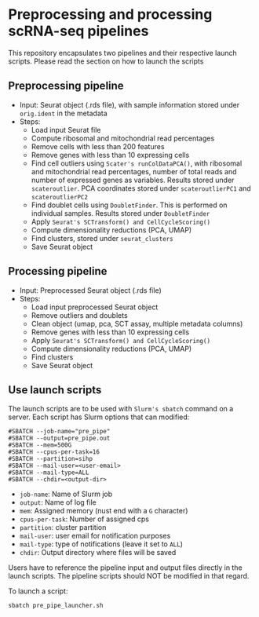 # Preprocessing and processing scRNA-seq pipelines

This repository encapsulates two pipelines and their respective launch scripts. Please read the section on how to launch the scripts

## Preprocessing pipeline

* Input: Seurat object (.rds file), with sample information stored under `orig.ident` in the metadata
* Steps:
	* Load input Seurat file
	* Compute ribosomal and mitochondrial read percentages
	* Remove cells with less than 200 features
	* Remove genes with less than 10 expressing cells
	* Find cell outliers using `Scater's runColDataPCA()`, with ribosomal and mitochondrial read percentages, number of total reads and number of expressed genes as variables. Results stored under `scateroutlier`. PCA coordinates stored under `scateroutlierPC1` and `scateroutlierPC2`
	* Find doublet cells using `DoubletFinder`. This is performed on individual samples. Results stored under `DoubletFinder`
	* Apply `Seurat's SCTransform() and CellCycleScoring()` 
	* Compute dimensionality reductions (PCA, UMAP)
	* Find clusters, stored under `seurat_clusters`
	* Save Seurat object

## Processing pipeline
* Input: Preprocessed Seurat object (.rds file)
* Steps:
	* Load input preprocessed Seurat object
	* Remove outliers and doublets
	* Clean object (umap, pca, SCT assay, multiple metadata columns)
	* Remove genes with less than 10 expressing cells
	* Apply `Seurat's SCTransform() and CellCycleScoring()`
	* Compute dimensionality reductions (PCA, UMAP)
	* Find clusters
	* Save Seurat object

## Use launch scripts
The launch scripts are to be used with `Slurm's sbatch` command on a server. Each script has Slurm options that can modified:

```
#SBATCH --job-name="pre_pipe"
#SBATCH --output=pre_pipe.out
#SBATCH --mem=500G
#SBATCH --cpus-per-task=16
#SBATCH --partition=sihp
#SBATCH --mail-user=<user-email>
#SBATCH --mail-type=ALL
#SBATCH --chdir=<output-dir>
```
* `job-name`: Name of Slurm job 
* `output`: Name of log file
* `mem`: Assigned memory (nust end with a `G` character)
* `cpus-per-task`: Number of assigned cps
* `partition`: cluster partition
* `mail-user`: user email for notification purposes
* `mail-type`: type of notifications (leave it set to `ALL`)
* `chdir`: Output directory where files will be saved

Users have to reference the pipeline input and output files directly in the launch scripts. The pipeline scripts should NOT be modified in that regard.

To launch a script:
```
sbatch pre_pipe_launcher.sh
```
